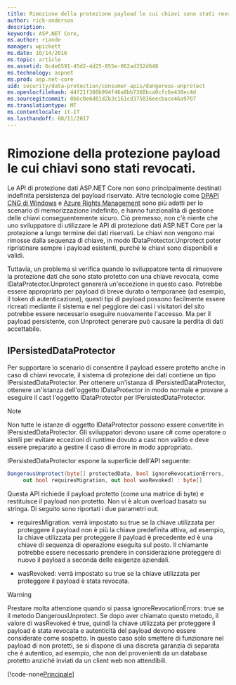 ```yaml
---
title: Rimozione della protezione payload le cui chiavi sono stati revocati.
author: rick-anderson
description: 
keywords: ASP.NET Core,
ms.author: riande
manager: wpickett
ms.date: 10/14/2016
ms.topic: article
ms.assetid: 6c4e6591-45d2-4d25-855e-062ad352d648
ms.technology: aspnet
ms.prod: asp.net-core
uid: security/data-protection/consumer-apis/dangerous-unprotect
ms.openlocfilehash: 44f21f380b994f46a8bb7368bca0cfc6e438ec4d
ms.sourcegitcommit: 0b6c8e6d81d2b3c161cd375036eecbace46a9707
ms.translationtype: MT
ms.contentlocale: it-IT
ms.lasthandoff: 08/11/2017
---
```

# <a name="unprotecting-payloads-whose-keys-have-been-revoked"></a>Rimozione della protezione payload le cui chiavi sono stati revocati.

<a name=data-protection-consumer-apis-dangerous-unprotect></a>

Le API di protezione dati ASP.NET Core non sono principalmente destinati indefinita persistenza del payload riservato. Altre tecnologie come [DPAPI CNG di Windows](https://msdn.microsoft.com/library/windows/desktop/hh706794%28v=vs.85%29.aspx) e [Azure Rights Management](https://technet.microsoft.com/library/jj585024.aspx) sono più adatti per lo scenario di memorizzazione indefinito, e hanno funzionalità di gestione delle chiavi conseguentemente sicuro. Ciò premesso, non c'è niente che uno sviluppatore di utilizzare le API di protezione dati ASP.NET Core per la protezione a lungo termine dei dati riservati. Le chiavi non vengono mai rimosse dalla sequenza di chiave, in modo IDataProtector.Unprotect poter ripristinare sempre i payload esistenti, purché le chiavi sono disponibili e validi.

Tuttavia, un problema si verifica quando lo sviluppatore tenta di rimuovere la protezione dati che sono stato protetto con una chiave revocata, come IDataProtector.Unprotect genererà un'eccezione in questo caso. Potrebbe essere appropriato per payload di breve durato o temporanee (ad esempio, il token di autenticazione), questi tipi di payload possono facilmente essere ricreati mediante il sistema e nel peggiore dei casi i visitatori del sito potrebbe essere necessario eseguire nuovamente l'accesso. Ma per il payload persistente, con Unprotect generare può causare la perdita di dati accettabile.

## <a name="ipersisteddataprotector"></a>IPersistedDataProtector

Per supportare lo scenario di consentire il payload essere protetto anche in caso di chiavi revocate, il sistema di protezione dei dati contiene un tipo IPersistedDataProtector. Per ottenere un'istanza di IPersistedDataProtector, ottenere un'istanza dell'oggetto IDataProtector in modo normale e provare a eseguire il cast l'oggetto IDataProtector per IPersistedDataProtector.

> [!NOTE]
> Non tutte le istanze di oggetto IDataProtector possono essere convertite in IPersistedDataProtector. Gli sviluppatori devono usare c# come operatore o simili per evitare eccezioni di runtime dovuto a cast non valido e deve essere preparato a gestire il caso di errore in modo appropriato.

IPersistedDataProtector espone la superficie dell'API seguente:

```csharp
DangerousUnprotect(byte[] protectedData, bool ignoreRevocationErrors,
     out bool requiresMigration, out bool wasRevoked) : byte[]
   ```

Questa API richiede il payload protetto (come una matrice di byte) e restituisce il payload non protetto. Non vi è alcun overload basato su stringa. Di seguito sono riportati i due parametri out.

* requiresMigration: verrà impostato su true se la chiave utilizzata per proteggere il payload non è più la chiave predefinita attiva, ad esempio, la chiave utilizzata per proteggere il payload è precedente ed è una chiave di sequenza di operazione eseguita sul posto. Il chiamante potrebbe essere necessario prendere in considerazione proteggere di nuovo il payload a seconda delle esigenze aziendali.

* wasRevoked: verrà impostato su true se la chiave utilizzata per proteggere il payload è stata revocata.

>[!WARNING]
> Prestare molta attenzione quando si passa ignoreRevocationErrors: true se il metodo DangerousUnprotect. Se dopo aver chiamato questo metodo, il valore di wasRevoked è true, quindi la chiave utilizzata per proteggere il payload è stata revocata e autenticità del payload devono essere considerate come sospetto. In questo caso solo smettere di funzionare nel payload di non protetti, se si dispone di una discreta garanzia di separata che è autentico, ad esempio, che non del provenienti da un database protetto anziché inviati da un client web non attendibili.

[!code-none[Principale](dangerous-unprotect/samples/dangerous-unprotect.cs)]

